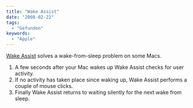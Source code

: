 ```yaml
---
title: "Wake Assist"
date: "2008-02-22"
tags:
  - "Gefunden"
keywords:
  - "Apple"
---
```


[Wake Assist](http://www.dssw.co.uk/wakeassist/) solves a wake-from-sleep problem on some Macs.

1. A few seconds after your Mac wakes up Wake Assist checks for user activity.
2. If no activity has taken place since waking up, Wake Assist performs a couple of mouse clicks.
3. Finally Wake Assist returns to waiting silently for the next wake from sleep.
